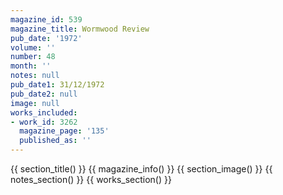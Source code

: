 ```yaml
---
magazine_id: 539
magazine_title: Wormwood Review
pub_date: '1972'
volume: ''
number: 48
month: ''
notes: null
pub_date1: 31/12/1972
pub_date2: null
image: null
works_included:
- work_id: 3262
  magazine_page: '135'
  published_as: ''
---
```


{{ section_title() }}
{{ magazine_info() }}
{{ section_image() }}
{{ notes_section() }}
{{ works_section() }}
